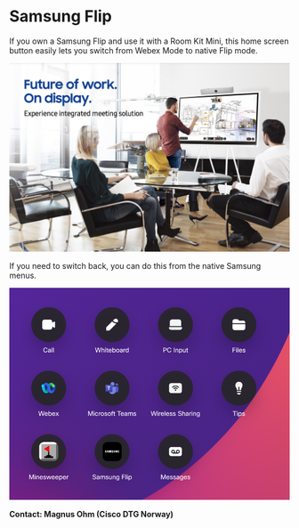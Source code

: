 # Samsung Flip

If you own a Samsung Flip and use it with a Room Kit Mini, this home screen button easily lets you switch from Webex Mode to native Flip mode.

![Flip and Room Kit Mini](flip-and-mini.png)

If you need to switch back, you can do this from the native Samsung menus.

![Homescreen button](homescreen.png)

**Contact: Magnus Ohm (Cisco DTG Norway)**
